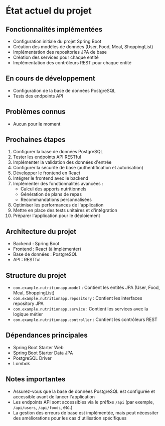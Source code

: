 # État actuel du projet

## Fonctionnalités implémentées
- Configuration initiale du projet Spring Boot
- Création des modèles de données (User, Food, Meal, ShoppingList)
- Implémentation des repositories JPA de base
- Création des services pour chaque entité
- Implémentation des contrôleurs REST pour chaque entité

## En cours de développement
- Configuration de la base de données PostgreSQL
- Tests des endpoints API

## Problèmes connus
- Aucun pour le moment

## Prochaines étapes
1. Configurer la base de données PostgreSQL
2. Tester les endpoints API RESTful
3. Implémenter la validation des données d'entrée
4. Configurer la sécurité de base (authentification et autorisation)
5. Développer le frontend en React
6. Intégrer le frontend avec le backend
7. Implémenter des fonctionnalités avancées :
   - Calcul des apports nutritionnels
   - Génération de plans de repas
   - Recommandations personnalisées
8. Optimiser les performances de l'application
9. Mettre en place des tests unitaires et d'intégration
10. Préparer l'application pour le déploiement

## Architecture du projet
- Backend : Spring Boot
- Frontend : React (à implémenter)
- Base de données : PostgreSQL
- API : RESTful

## Structure du projet
- `com.example.nutritionapp.model` : Contient les entités JPA (User, Food, Meal, ShoppingList)
- `com.example.nutritionapp.repository` : Contient les interfaces repository JPA
- `com.example.nutritionapp.service` : Contient les services avec la logique métier
- `com.example.nutritionapp.controller` : Contient les contrôleurs REST

## Dépendances principales
- Spring Boot Starter Web
- Spring Boot Starter Data JPA
- PostgreSQL Driver
- Lombok

## Notes importantes
- Assurez-vous que la base de données PostgreSQL est configurée et accessible avant de lancer l'application
- Les endpoints API sont accessibles via le préfixe `/api` (par exemple, `/api/users`, `/api/foods`, etc.)
- La gestion des erreurs de base est implémentée, mais peut nécessiter des améliorations pour les cas d'utilisation spécifiques